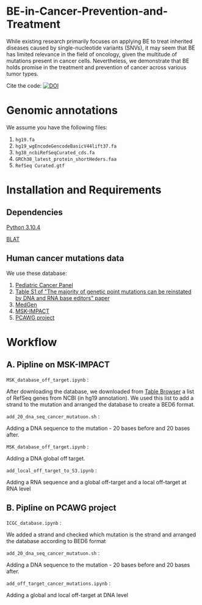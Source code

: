 # BE-in-Cancer-Prevention-and-Treatment
While existing research primarily focuses on applying BE to treat inherited diseases caused by single-nucleotide variants (SNVs), it may seem that BE has limited relevance in the field of oncology, given the multitude of mutations present in cancer cells. Nevertheless, we demonstrate that BE holds promise in the treatment and prevention of cancer across various tumor types.

Cite the code: [![DOI](https://zenodo.org/badge/700707685.svg)](https://doi.org/10.5281/zenodo.14778569)
# Genomic annotations
We assume you have the following files:
1. ```hg19.fa```
2. ```hg19_wgEncodeGencodeBasicV44lift37.fa``` 
3. ```hg38_ncbiRefSeqCurated_cds.fa``` 
4. ```GRCh38_latest_protein_shortHeders.faa```
5. ```RefSeq Curated.gtf```


# Installation and Requirements
## Dependencies

[Python 3.10.4](https://www.python.org/downloads/release/python-3104/)

[BLAT](https://genome.ucsc.edu/cgi-bin/hgBlat)

## Human cancer mutations data
We use these database:
1. [Pediatric Cancer Panel](https://www.ncbi.nlm.nih.gov/gtr/tests/562503/)
2. [Table S1 of "The majority of genetic point mutations can be reinstated by DNA and RNA base editors" paper](https://github.com/arieldadush/BE-on-genetic-point-mutations.git)
3. [MedGen](https://www.ncbi.nlm.nih.gov/medgen/)
4. [MSK-IMPACT](https://www.nature.com/articles/s41588-021-00949-1)
5. [PCAWG project](https://www.nature.com/articles/s41586-020-1969-6)

# Workflow

## A. Pipline on MSK-IMPACT

```MSK_database_off_target.ipynb``` :

After downloading the database, we downloaded from [Table Browser](https://genome.ucsc.edu/cgi-bin/hgTables?hgsid=1723543828_rv8jAZ6jYoeMPtpo2d5W7THrMVa9&clade=mammal&org=&db=hg19&hgta_group=genes&hgta_track=refSeqComposite&hgta_table=ncbiRefSeqCurated&hgta_regionType=range&position=&hgta_outputType=primaryTable&hgta_outFileName=) a list of RefSeq genes from NCBI (in hg19 annotation).
We used this list to add a strand to the mutation and arranged the database to create a BED6 format.

```add_20_dna_seq_cancer_mutatuon.sh``` :

Adding a DNA sequence to the mutation - 20 bases before and 20 bases after.

```MSK_database_off_target.ipynb``` :

Adding a DNA global off target.

```add_local_off_target_to_S3.ipynb``` :

Adding a RNA sequence and a global off-target and a local off-target at RNA level 


## B. Pipline on PCAWG project

```ICGC_database.ipynb``` :

We added a strand and checked which mutation is the strand and arranged the database according to BED6 format

```add_20_dna_seq_cancer_mutatuon.sh``` :

Adding a DNA sequence to the mutation - 20 bases before and 20 bases after.

```add_off_target_cancer_mutations.ipynb``` :

Adding a global and local off-target at DNA level
